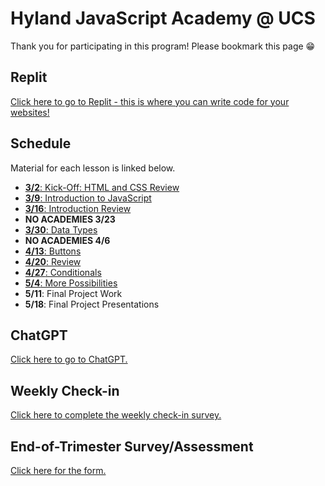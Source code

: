 # Hyland JavaScript Academy @ UCS
Thank you for participating in this program! Please bookmark this page 😁

## Replit
[Click here to go to Replit - this is where you can write code for your websites!](https://replit.com/)

## Schedule
Material for each lesson is linked below.

- [**3/2**: Kick-Off: HTML and CSS Review](HtmlCssReview/StudentDesc.md)
- [**3/9**: Introduction to JavaScript](IntroToJS/StudentDesc.md)
- [**3/16**: Introduction Review](IntroReview/StudentDesc.md)
- **NO ACADEMIES 3/23**
- [**3/30**: Data Types](DataTypes/StudentDesc.md)
- **NO ACADEMIES 4/6**
- [**4/13**: Buttons](Buttons/StudentDesc.md)
- [**4/20**: Review](Review/StudentDesc.md)
- [**4/27**: Conditionals](Conditionals/StudentDesc.md)
- [**5/4**: More Possibilities](Possibilities/StudentDesc.md)
- **5/11**: Final Project Work
- **5/18**: Final Project Presentations

## ChatGPT
[Click here to go to ChatGPT.](https://chat.openai.com/)

## Weekly Check-in
[Click here to complete the weekly check-in survey.](https://forms.gle/Ax6GpB9eHtfvYnPR8)

## End-of-Trimester Survey/Assessment
[Click here for the form.](TODO)
